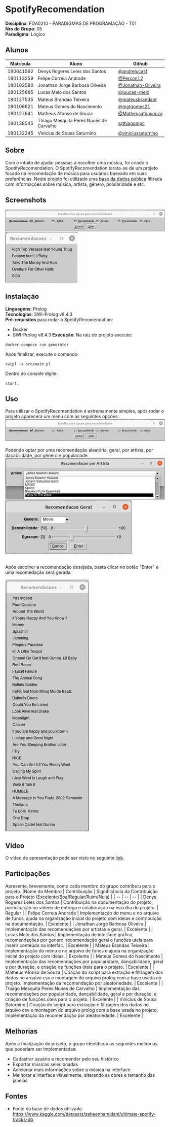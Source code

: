# SpotifyRecomendation

**Disciplina**: FGA0210 - PARADIGMAS DE PROGRAMAÇÃO - T01 <br>
**Nro do Grupo**: 05<br>
**Paradigma**: Lógico<br>

## Alunos
|Matrícula | Aluno | Github |
| -- | -- | -- |
| 180041592  |  Denys Rogeres Leles dos Santos | [@andrelucasf](https://github.com/andrelucasf) |
| 180113259  |  Felipe Correia Andrade | [@Percon12](https://github.com/Percon12) |
| 180103580  |  Jonathan Jorge Barbosa Oliveira|  [@Jonathan-Oliveira](https://github.com/Jonathan-Oliveira) |
| 180125885  |  Lucas Melo dos Santos | [@luucas-melo](https://github.com/luucas-melo) |
| 180127535  |  Mateus Brandao Teixeira | [@mateusbrandaot](https://github.com/mateusbrandaot) |
| 180106821  |  Mateus Gomes do Nascimento | [@matgomes21](https://github.com/matgomes21) |
| 180127641  |  Matheus Afonso de Souza | [@Matheusafonsouza](https://github.com/Matheusafonsouza) |
| 180138545  |  Thiago Mesquita Peres Nunes de Carvalho | [@thiagompc](https://github.com/thiagompc) |
| 180132245  |  Vinicius de Sousa Saturnino | [@viniciussaturnino](https://github.com/viniciussaturnino) |

## Sobre 
Com o intuito de ajudar pessoas a escolher uma música, foi criado o SpotifyRecomendation. O SpotifyRecomendation tarata-se de um projeto focado na recomedação de música para usuários baseado em suas preferências. Neste projeto foi utilizado uma [base da dados pública](https://www.kaggle.com/datasets/zaheenhamidani/ultimate-spotify-tracks-db) filtrada com informações sobre música, artista, gênero, polularidade e etc.

## Screenshots
![menu](src/images/menu.jpeg) <br>
![recomendacoes](src/images/recomendacoes.jpeg)

## Instalação 
**Linguagens**: Prolog<br>
**Tecnologias**: SWI-Prolog v8.4.3<br>
**Pré-requisitos** para rodar o SpotifyRecomendation:
- Docker
- SWI-Prolog v8.4.3
**Execução**: Na raiz do projeto execute:
```
docker-compose run generator
```
Após finalizar, execute o comando:
```
swipl -s src/main.pl
```
Dentro do console digite:
```
start.
```

## Uso 
Para utilizar o SpotifyRecomendation é extremamente simples, após rodar o projeto aparecerá um menu com as seguintes opções: <br>
![menu](src/images/menu.jpeg) <br> <br>
Podendo optar por uma recomendação aleatória, geral, por artista, por daçabilidade, por gênero e populariade. <br>
![artista](src/images/artista.jpeg) <br>
![genero](src/images/genero.jpeg) <br> <br>

Após escolher a recomendação desejada, basta clicar no botão "Enter" e uma recomedação será gerada. <br>

![lista_recomendacao](src/images/lista_recomendacao.jpeg) <br>

## Vídeo
O vídeo de apresentação pode ser visto no seguinte [link](https://youtu.be/x2oa-ozaf7U).

## Participações
Apresente, brevemente, como cada membro do grupo contribuiu para o projeto.
|Nome do Membro | Contribuição | Significância da Contribuição para o Projeto (Excelente/Boa/Regular/Ruim/Nula) |
| -- | -- | -- |
| Denys Rogeres Leles dos Santos  | Contribuição na documentação do projeto, participação no vídeeo de entrega e colaboração na escolha do projeto.  | Regular |
| Felipe Correia Andrade  |  Implementação do menu e no arquivo de funcs, ajuda na organização inicial do projeto com ideias e contribuição na documentação. | Excelente |
| Jonathan Jorge Barbosa Oliveira  | Implementação das recomendações por artistas e geral. | Excelente |
| Lucas Melo dos Santos  | Implementação de interface gráfica, recomendações por genero, recomendação geral e funções uteis para inserir conteúdo na interfac.    | Excelente |
| Mateus Brandao Teixeira  |  Implementação do menu e no arquivo de funcs e ajuda na organização inicial do projeto com ideias. | Excelente |
| Mateus Gomes do Nascimento  | Implementação das recomendações por popularidade, dançabilidade, geral e por duração, e criação de funções úteis para o projeto. | Excelente |
| Matheus Afonso de Souza  | Criação do script para extração e filtragem dos dados no arquivo csv e montagem do arquivo prolog com a base usada no projeto. Implementação da recomendação por aleatoriedade.  | Excelente |
| Thiago Mesquita Peres Nunes de Carvalho  | Implementação das recomendações por popularidade, dançabilidade, geral e por duração, e criação de funções úteis para o projeto. | Excelente |
| Vinicius de Sousa Saturnino  | Criação do script para extração e filtragem dos dados no arquivo csv e montagem do arquivo prolog com a base usada no projeto. Implementação da recomendação por aleatoriedade.  | Excelente |

## Melhorias
Após a finalização do projeto, o grupo identificou as seguintes melhorias que poderiam ser implementadas:
- Cadastrar usuário e recomendar pelo seu histórico 
- Exportar músicas selecionadas
- Adicionar mais informações sobre a música na interface
- Melhorar a interface visualmente, alterando as cores e tamanho das janelas

## Fontes
- Fonte da base de dados utilizada https://www.kaggle.com/datasets/zaheenhamidani/ultimate-spotify-tracks-db
